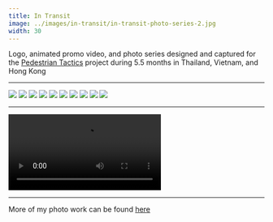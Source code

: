 ```yaml
---
title: In Transit
image: ../images/in-transit/in-transit-photo-series-2.jpg
width: 30
---
```


Logo, animated promo video, and photo series designed and captured for the [Pedestrian Tactics](https://pedestriantactics.com) project during 5.5 months in Thailand, Vietnam, and Hong Kong

***

![](../images/in-transit/in-transit-photo-series-1.jpg)
![](../images/in-transit/in-transit-photo-series-2.jpg)
![](../images/in-transit/in-transit-photo-series-3.jpg)
![](../images/in-transit/in-transit-photo-series-4.jpg)
![](../images/in-transit/in-transit-photo-series-5.jpg)
![](../images/in-transit/in-transit-photo-series-6.jpg)
![](../images/in-transit/in-transit-photo-series-7.jpg)
![](../images/in-transit/in-transit-photo-series-8.jpg)
![](../images/in-transit/in-transit-photo-series-9.jpg)
![](../images/in-transit/in-transit-photo-series-10.jpg)

***

<video controls src="images/in-transit/in-transit-video.mp4"></video>

***

More of my photo work can be found [here](https://photos.imdantaylor.com)